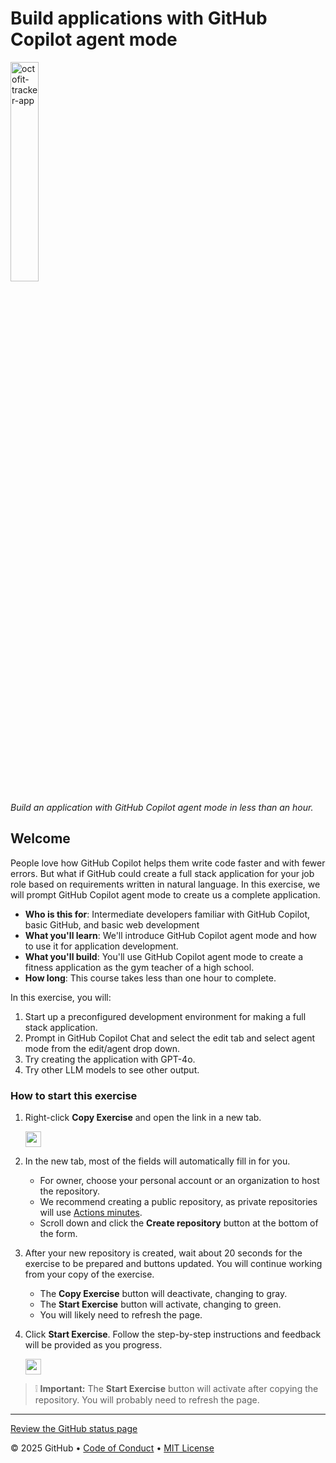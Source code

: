 # Build applications with GitHub Copilot agent mode

<!-- ![](https://github.com/BoitumeloRak/skills-build-applications-w-copilot-agent-mode/actions/workflows/0-start-course.yml/badge.svg?branch=main) -->
<img src="https://github.com/user-attachments/assets/8c45e716-1d95-473b-8923-dbbbf0f924b2" alt="octofit-tracker-app" width="30%" height="30%"/>

_Build an application with GitHub Copilot agent mode in less than an hour._

## Welcome

People love how GitHub Copilot helps them write code faster and with fewer errors.
But what if GitHub could create a full stack application for your job role based on requirements
written in natural language.
In this exercise, we will prompt GitHub Copilot agent mode to create us a complete application.

- **Who is this for**: Intermediate developers familiar with GitHub Copilot, basic GitHub, and basic web development
- **What you'll learn**: We'll introduce GitHub Copilot agent mode and how to use it for application development.
- **What you'll build**: You'll use GitHub Copilot agent mode to create a fitness application as the gym teacher of a high school.
- **How long**: This course takes less than one hour to complete.

In this exercise, you will:

1. Start up a preconfigured development environment for making a full stack application.
2. Prompt in GitHub Copilot Chat and select the edit tab and select agent mode from the edit/agent drop down.
3. Try creating the application with GPT-4o.
4. Try other LLM models to see other output.

### How to start this exercise

1. Right-click **Copy Exercise** and open the link in a new tab.

   <a id="copy-exercise">
      <img src="https://img.shields.io/badge/📠_Copy_Exercise-AAA" height="25pt"/>
   </a>

2. In the new tab, most of the fields will automatically fill in for you.

   - For owner, choose your personal account or an organization to host the repository.
   - We recommend creating a public repository, as private repositories will use [Actions minutes](https://docs.github.chttps://github.com/BoitumeloRak/skills-build-applications-w-copilot-agent-mode/billing/managing-billing-for-github-actions/about-billing-for-github-actions).
   - Scroll down and click the **Create repository** button at the bottom of the form.

3. After your new repository is created, wait about 20 seconds for the exercise to be prepared and buttons updated. You will continue working from your copy of the exercise.

   - The **Copy Exercise** button will deactivate, changing to gray.
   - The **Start Exercise** button will activate, changing to green.
   - You will likely need to refresh the page.

4. Click **Start Exercise**. Follow the step-by-step instructions and feedback will be provided as you progress.

   <a id="start-exercise" href="https://github.com/BoitumeloRak/skills-build-applications-w-copilot-agent-mode/issues/1">
      <img src="https://img.shields.io/badge/🚀_Start_Exercise-008000" height="25pt"/>
   </a>

> ❕ **Important:** The **Start Exercise** button will activate after copying the repository. You will probably need to refresh the page.

---

[Review the GitHub status page](https://www.githubstatus.com/)

&copy; 2025 GitHub &bull; [Code of Conduct](https://www.contributor-covenant.org/version/2/1/code_of_conduct/code_of_conduct.md) &bull; [MIT License](https://gh.io/mit)
